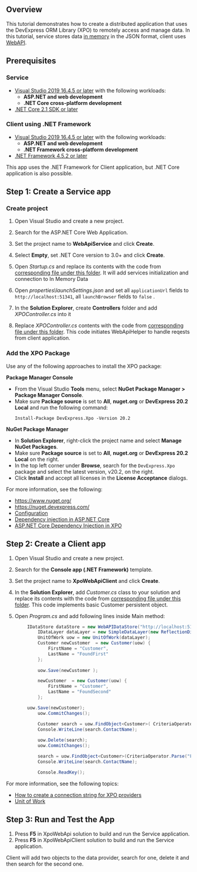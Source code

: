 ## Overview

This tutorial demonstrates how to create a distributed application that uses the DevExpress ORM Library (XPO) to remotely access and manage data. In this tutorial, service stores data [in memory](https://docs.devexpress.com/XPO/DevExpress.Xpo.DB.InMemoryDataStore) in the JSON format, client uses [WebAPI](https://docs.devexpress.com/XPO/DevExpress.Xpo.DB.WebAPIDataStore).


## Prerequisites
### Service
* [Visual Studio 2019 16.4.5 or later](https://visualstudio.com/) with the following workloads:
  * **ASP.NET and web development**
  * **.NET Core cross-platform development**
* [.NET Core 2.1 SDK or later](https://www.microsoft.com/net/download/all)
### Client using .NET Framework
* [Visual Studio 2019 16.4.5 or later](https://visualstudio.com/) with the following workloads:
  * **ASP.NET and web development**
  * **.NET Framework cross-platform development**
* [.NET Framework 4.5.2 or later](https://www.microsoft.com/net/download/all)

This app uses the .NET Framework for Client application, but .NET Core application is also possible.

## Step 1: Create a Service app

   
### Create project

1. Open Visual Studio and create a new project.

2. Search for the ASP.NET Core Web Application.

3. Set the project name to **WebApiService** and click **Create**.

4. Select **Empty**, set .NET Core version to 3.0+ and click **Create**.

5. Open *Startup.cs* and replace its contents with the code from [corresponding file under this folder](https://github.com/Truetotosse/WebApiExample/tree/master/XpoWebApiService/WebApiService). It will add services initialization and connection to In Memory Data

6. Open *properties\launchSettings.json* and set all `applicationUrl` fields to `http://localhost:51341`, all `launchBrowser` fields to `false` . 

7. In the **Solution Explorer**, create **Controllers** folder and add *XPOController.cs* into it

8. Replace *XPOController.cs* contents with the code from [corresponding file under this folder](https://github.com/Truetotosse/WebApiExample/tree/master/XpoWebApiService/WebApiService/Controller). This code initiates WebApiHelper to handle reqests from client application.
  

### Add the XPO Package

Use any of the following approaches to install the XPO package:

**Package Manager Console**

  * From the Visual Studio **Tools** menu, select **NuGet Package Manager > Package Manager Console**.
  * Make sure **Package source** is set to **All**, **nuget.org** or **DevExpress 20.2 Local** and run the following command: 
     ```console
    Install-Package DevExpress.Xpo -Version 20.2
    ```

**NuGet Package Manager**

  * In **Solution Explorer**, right-click the project name and select **Manage NuGet Packages**. 
  * Make sure **Package source** is set to **All**, **nuget.org** or **DevExpress 20.2 Local** on the right.
  * In the top left corner under **Browse**, search for the `DevExpress.Xpo` package and select the latest version, v20.2, on the right.
  * Click **Install** and accept all licenses in the **License Acceptance** dialogs. 
    
For more information, see the following:

  * https://www.nuget.org/
  * https://nuget.devexpress.com/
  * [Configuration](https://docs.microsoft.com/en-us/aspnet/core/fundamentals/configuration/index?view=aspnetcore-3.0)
  * [Dependency injection in ASP.NET Core](https://docs.microsoft.com/en-us/aspnet/core/fundamentals/dependency-injection?view=aspnetcore-3.0)
  * [ASP.NET Core Dependency Injection in XPO](https://www.devexpress.com/Support/Center/Question/Details/T637597/asp-net-core-dependency-injection-in-xpo)


## Step 2: Create a Client app

1. Open Visual Studio and create a new project.

2. Search for the **Console app (.NET Framework)** template.

3. Set the project name to **XpoWebApiClient** and click **Create**.

4. In the **Solution Explorer**, add *Customer.cs* class to your solution and replace its contents with the code from [corresponding file under this folder](https://github.com/Truetotosse/WebApiExample/tree/master/XpoWebApiClient/XpoWebApiClient). This code implements basic Customer persistent object.

  

6. Open *Program.cs* and add following lines inside Main method:
```csharp
	    IDataStore dataStore = new WebAPIDataStore("http://localhost:51341/");
            IDataLayer dataLayer = new SimpleDataLayer(new ReflectionDictionary(), dataStore);
            UnitOfWork uow = new UnitOfWork(dataLayer);
            Customer newCustomer  = new Customer(uow) {
                FirstName = "Customer",
                LastName = "FoundFirst"
            };
            
            uow.Save(newCustomer );

            newCustomer  = new Customer(uow) {
                FirstName = "Customer",
                LastName = "FoundSecond"
            };

	    uow.Save(newCustomer);
            uow.CommitChanges();

            Customer search = uow.FindObject<Customer>( CriteriaOperator.Parse("FirstName=?", "Customer"));
            Console.WriteLine(search.ContactName);
            
            uow.Delete(search);
            uow.CommitChanges();

            search = uow.FindObject<Customer>(CriteriaOperator.Parse("FirstName=?", "Customer"));
            Console.WriteLine(search.ContactName);

            Console.ReadKey();
  ```

For more information, see the following topics:
  * [How to create a connection string for XPO providers](https://www.devexpress.com/Support/Center/Question/Details/K18445/how-to-create-a-correct-connection-string-for-xpo-providers)  
  * [Unit of Work](https://docs.devexpress.com/XPO/2138/feature-center/connecting-to-a-data-store/unit-of-work)
  




## Step 3: Run and Test the App

1. Press **F5** in XpoWebApi solution to build and run the Service application.
2. Press **F5** in XpoWebApiClient solution to build and run the Service application.

Client will add two objects to the data provider, search for one, delete it and then search for the second one. 
